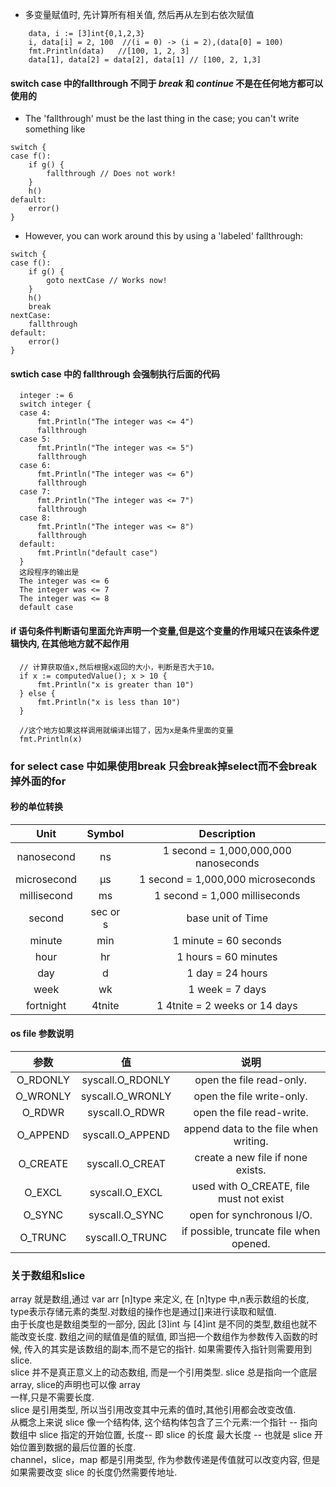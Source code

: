 
* 多变量赋值时, 先计算所有相关值, 然后再从左到右依次赋值 
```
	data, i := [3]int{0,1,2,3}
	i, data[i] = 2, 100  //(i = 0) -> (i = 2),(data[0] = 100)
	fmt.Println(data)   //[100, 1, 2, 3]
	data[1], data[2] = data[2], data[1] // [100, 2, 1,3]
``` 

#### switch case 中的fallthrough 不同于 *break* 和 *continue* 不是在任何地方都可以使用的 
* The 'fallthrough' must be the last thing in the case; you can't write something like
```
switch {
case f():
    if g() {
        fallthrough // Does not work!
    }
    h()
default:
    error()
}
```
* However, you can work around this by using a 'labeled' fallthrough:
```
switch {
case f():
    if g() {
        goto nextCase // Works now!
    }
    h()
    break
nextCase:
    fallthrough
default:
    error()
}
```
#### swtich case 中的 fallthrough 会强制执行后面的代码
```
  integer := 6
  switch integer {
  case 4:
      fmt.Println("The integer was <= 4")
      fallthrough
  case 5:
      fmt.Println("The integer was <= 5")
      fallthrough
  case 6:
      fmt.Println("The integer was <= 6")
      fallthrough
  case 7:
      fmt.Println("The integer was <= 7")
      fallthrough
  case 8:
      fmt.Println("The integer was <= 8")
      fallthrough
  default:
      fmt.Println("default case")
  }
  这段程序的输出是
  The integer was <= 6
  The integer was <= 7
  The integer was <= 8
  default case
```

#### if 语句条件判断语句里面允许声明一个变量,但是这个变量的作用域只在该条件逻辑快内, 在其他地方就不起作用
```
  // 计算获取值x,然后根据x返回的大小，判断是否大于10。
  if x := computedValue(); x > 10 {
      fmt.Println("x is greater than 10")
  } else {
      fmt.Println("x is less than 10")
  }

  //这个地方如果这样调用就编译出错了，因为x是条件里面的变量
  fmt.Println(x)
```

### for select case 中如果使用break 只会break掉select而不会break掉外面的for

#### 秒的单位转换
Unit               | Symbol | Description
:-----------------:|:------:|:-------------------------------------:
nanosecond         |   ns   | 1 second = 1,000,000,000 nanoseconds
microsecond        |   μs   | 1 second = 1,000,000 microseconds
millisecond        |   ms   | 1 second = 1,000 milliseconds
second             |sec or s| base unit of Time
minute             |   min  | 1 minute = 60 seconds
hour               |   hr   | 1 hours = 60 minutes
day                |   d    | 1 day = 24 hours
week               |   wk   | 1 week = 7 days
fortnight          | 4tnite | 1 4tnite = 2 weeks or 14 days

#### os file 参数说明
 参数          |        值        | 说明
 :------------:|:----------------:|:--------------------------------------:
 O_RDONLY      |syscall.O_RDONLY  | open the file read-only.
 O_WRONLY      |syscall.O_WRONLY  | open the file write-only.
 O_RDWR        |syscall.O_RDWR    | open the file read-write.
 O_APPEND      |syscall.O_APPEND  | append data to the file when writing.
 O_CREATE      |syscall.O_CREAT   | create a new file if none exists.
 O_EXCL        |syscall.O_EXCL    | used with O_CREATE, file must not exist
 O_SYNC        |syscall.O_SYNC    | open for synchronous I/O.
 O_TRUNC       |syscall.O_TRUNC   | if possible, truncate file when opened.


### 关于数组和slice
  array 就是数组,通过 var arr [n]type 来定义, 在 [n]type 中,n表示数组的长度,</br>
type表示存储元素的类型.对数组的操作也是通过[]来进行读取和赋值.</br>
  由于长度也是数组类型的一部分, 因此 [3]int 与 [4]int 是不同的类型,数组也就不能改变长度. 数组之间的赋值是值的赋值,
即当把一个数组作为参数传入函数的时候, 传入的其实是该数组的副本,而不是它的指针. 如果需要传入指针则需要用到slice.</br>
  slice 并不是真正意义上的动态数组, 而是一个引用类型. slice 总是指向一个底层 array, slice的声明也可以像 array</br> 一样,只是不需要长度.</br>
  slice 是引用类型, 所以当引用改变其中元素的值时,其他引用都会改变改值.</br>
  从概念上来说 slice 像一个结构体, 这个结构体包含了三个元素:一个指针 -- 指向数组中 slice 指定的开始位置, 长度-- 即 slice 的长度
最大长度 -- 也就是 slice 开始位置到数据的最后位置的长度.</br>
  channel，slice，map 都是引用类型, 作为参数传递是传值就可以改变内容, 但是如果需要改变 slice 的长度仍然需要传地址.</br>

